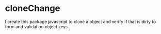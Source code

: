 # cloneChange
I create this package javascript to clone a object and verify if that is dirty to form and validation object keys.
